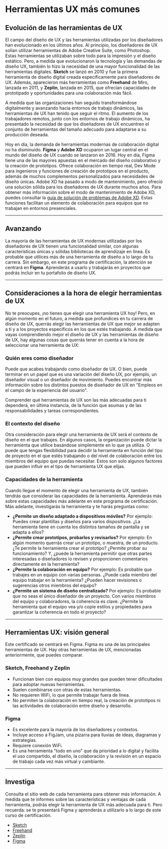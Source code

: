 # Herramientas UX más comunes

## Evolución de las herramientas de UX

El campo del diseño de UX y las herramientas utilizadas por los diseñadores han evolucionado en los últimos años. Al principio, los diseñadores de UX solían utilizar herramientas de Adobe Creative Suite, como Photoshop. Estas herramientas se utilizaban sobre todo para la impresión y el diseño estático. Pero, a medida que evolucionaron la tecnología y las demandas de diseño UX, también lo hizo la necesidad de una mayor funcionalidad de las herramientas digitales. **Sketch** se lanzó en 2010 y fue la primera herramienta de diseño digital creada específicamente para diseñadores de UX. Además, aparecieron más herramientas como **Freehand** de Miro, lanzada en 2011, y **Zeplin**, lanzada en 2015, que ofrecían capacidades de prototipado y oportunidades para una colaboración más fácil.

A medida que las organizaciones han seguido transformándose digitalmente y avanzando hacia entornos de trabajo dinámicos, las herramientas de UX han tenido que seguir el ritmo. El aumento de los trabajadores remotos, junto con los entornos de trabajo dinámicos, ha presentado la necesidad de que los diseñadores de UX encuentren el conjunto de herramientas del tamaño adecuado para adaptarse a su producción deseada.

Hoy en día, la demanda de herramientas modernas de colaboración digital no ha disminuido. **Figma** y **Adobe XD** ocuparon un lugar central en el mundo del diseño de UX cuando se lanzaron en 2016. Hoy en día, Figma tiene una de las mayores apuestas en el mercado del diseño colaborativo y la creación de prototipos. Ofrece colaboración en tiempo real, Dev Mode para ingenieros y funciones de creación de prototipos en el producto, además de muchos complementos personalizados para necesidades de diseño únicas. Adobe XD ha pasado a modo de mantenimiento, pero ofreció una solución sólida para los diseñadores de UX durante muchos años. Para obtener más información sobre el modo de mantenimiento de Adobe XD, puedes consultar la [guía de solución de problemas de Adobe XD](https://helpx.adobe.com/es/xd/kb/adobe-xd-end-of-life.html). Estas funciones facilitan un elemento de colaboración para equipos que no trabajan en entornos presenciales.

---

## Avanzando

La mayoría de las herramientas de UX modernas utilizadas por los diseñadores de UX tienen una funcionalidad similar, con algunas características únicas y sólidas bibliotecas de aprendizaje en línea. Es probable que utilices más de una herramienta de diseño a lo largo de tu carrera. Sin embargo, en este programa de certificación, la atención se centrará en **Figma**. Aprenderás a usarlo y trabajarás en proyectos que podrás incluir en tu portafolio de diseño UX.

---

## Consideraciones a la hora de elegir herramientas de UX

No te preocupes, ¡no tienes que elegir una herramienta UX hoy! Pero, en algún momento en el futuro, a medida que profundices en tu carrera de diseño de UX, querrás elegir las herramientas de UX que mejor se adapten a ti y a los proyectos específicos en los que estés trabajando. A medida que vayas comprendiendo mejor el diseño de UX y las herramientas de diseño de UX, hay algunas cosas que querrás tener en cuenta a la hora de seleccionar una herramienta de UX:

### Quién eres como diseñador

Puede que acabes trabajando como diseñador de UX. O bien, puede terminar en un papel que es una variación del diseño UX, por ejemplo, un diseñador visual o un diseñador de movimiento. Puedes encontrar más información sobre los distintos puestos de diseñador de UX en "Empleos en el campo de la experiencia del usuario".

Comprender qué herramientas de UX son las más adecuadas para ti dependerá, en última instancia, de la función que asumas y de las responsabilidades y tareas correspondientes.

### El contexto del diseño

Otra consideración para elegir una herramienta de UX será el contexto de diseño en el que trabajes. En algunos casos, la organización puede dictar la herramienta que utilice basándose simplemente en lo que ya utiliza. O puede que tengas flexibilidad para decidir la herramienta en función del tipo de proyecto en el que estés trabajando o del nivel de colaboración entre los miembros del equipo que puedas necesitar. Estos son solo algunos factores que pueden influir en el tipo de herramienta UX que elijas.

### Capacidades de la herramienta

Cuando llegue el momento de elegir una herramienta de UX, también tendrás que considerar las capacidades de la herramienta. Aprenderás más sobre estas capacidades más adelante en este programa de certificación. Más adelante, investigarás la herramienta y te harás preguntas como:

* **¿Permite un diseño adaptado a dispositivos móviles?**
    Por ejemplo: Puedes crear plantillas y diseños para varios dispositivos. ¿La herramienta tiene en cuenta los distintos tamaños de pantalla y se adapta a ellos?
* **¿Permite crear prototipos, probarlos y revisarlos?**
    Por ejemplo: En algún momento querrás crear un prototipo, o muestra, de un producto. ¿Te permite la herramienta crear el prototipo? ¿Permite probar su funcionamiento? Y, ¿puede la herramienta permitir que otras partes interesadas o diseñadores lo revisen y proporcionen comentarios directamente en la herramienta?
* **¿Permite la colaboración en equipo?**
    Por ejemplo: Es probable que trabajes en un equipo con varias personas. ¿Puede cada miembro del equipo trabajar en la herramienta? ¿Pueden hacer revisiones o sugerencias otros miembros del equipo?
* **¿Permite un sistema de diseño centralizado?**
    Por ejemplo: Es probable que no seas el único diseñador de un proyecto. Con varios miembros del equipo y colaboradores, la coherencia es clave. ¿Permite la herramienta que el equipo vea y/o copie estilos y propiedades para garantizar la coherencia en todo el proyecto?

---

## Herramientas UX: visión general

Este certificado se centrará en Figma. Figma es una de las principales herramientas de UX. Hay otras herramientas de UX, mencionadas anteriormente, que puedes comparar.

### Sketch, Freehand y Zeplin

* Funcionan bien con equipos muy grandes que pueden tener dificultades para adoptar nuevas herramientas.
* Suelen combinarse con otras de estas herramientas.
* No requieren WiFi, lo que permite trabajar fuera de línea.
* No permiten la colaboración en tiempo real, la creación de prototipos ni las actividades de colaboración entre diseño y desarrollo.

### Figma

* Es excelente para la mayoría de los diseñadores y contextos.
* Incluye acceso a FigJam, una pizarra para lluvias de ideas, diagramas y estrategias.
* Requiere conexión WiFi.
* Es una herramienta "todo en uno" que da prioridad a lo digital y facilita el uso compartido, el diseño, la colaboración y la revisión en un espacio de trabajo cada vez más virtual y cambiante.

---

## Investiga

Consulta el sitio web de cada herramienta para obtener más información. A medida que te informes sobre las características y ventajas de cada herramienta, podrás elegir la herramienta de UX más adecuada para ti. Pero recuerda: se te presentará Figma y aprenderás a utilizarlo a lo largo de este curso de certificación.

* [Sketch](https://www.sketch.com/)
* [Freehand](https://www.freehand.com/)
* [Zeplin](https://zeplin.io/)
* [Figma](https://www.figma.com/)

